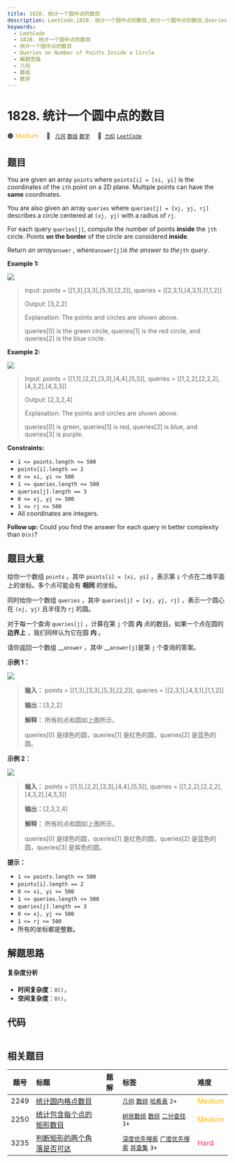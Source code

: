 ```yaml
---
title: 1828. 统计一个圆中点的数目
description: LeetCode,1828. 统计一个圆中点的数目,统计一个圆中点的数目,Queries on Number of Points Inside a Circle,解题思路,几何,数组,数学
keywords:
  - LeetCode
  - 1828. 统计一个圆中点的数目
  - 统计一个圆中点的数目
  - Queries on Number of Points Inside a Circle
  - 解题思路
  - 几何
  - 数组
  - 数学
---
```


# 1828. 统计一个圆中点的数目

🟠 <font color=#ffb800>Medium</font>&emsp; 🔖&ensp; [`几何`](/tag/geometry.md) [`数组`](/tag/array.md) [`数学`](/tag/math.md)&emsp; 🔗&ensp;[`力扣`](https://leetcode.cn/problems/queries-on-number-of-points-inside-a-circle) [`LeetCode`](https://leetcode.com/problems/queries-on-number-of-points-inside-a-circle)

## 题目

You are given an array `points` where `points[i] = [xi, yi]` is the
coordinates of the `ith` point on a 2D plane. Multiple points can have the
**same** coordinates.

You are also given an array `queries` where `queries[j] = [xj, yj, rj]`
describes a circle centered at `(xj, yj)` with a radius of `rj`.

For each query `queries[j]`, compute the number of points **inside** the `jth`
circle. Points **on the border** of the circle are considered **inside**.

Return _an array_`answer` _, where_`answer[j]`_is the answer to the_`jth`
_query_.



**Example 1:**

![](https://assets.leetcode.com/uploads/2021/03/25/chrome_2021-03-25_22-34-16.png)

> Input: points = [[1,3],[3,3],[5,3],[2,2]], queries = [[2,3,1],[4,3,1],[1,1,2]]
> 
> Output: [3,2,2]
> 
> Explanation: The points and circles are shown above.
> 
> queries[0] is the green circle, queries[1] is the red circle, and queries[2] is the blue circle.

**Example 2:**

![](https://assets.leetcode.com/uploads/2021/03/25/chrome_2021-03-25_22-42-07.png)

> Input: points = [[1,1],[2,2],[3,3],[4,4],[5,5]], queries = [[1,2,2],[2,2,2],[4,3,2],[4,3,3]]
> 
> Output: [2,3,2,4]
> 
> Explanation: The points and circles are shown above.
> 
> queries[0] is green, queries[1] is red, queries[2] is blue, and queries[3] is purple.

**Constraints:**

  * `1 <= points.length <= 500`
  * `points[i].length == 2`
  * `0 <= x​​​​​​i, y​​​​​​i <= 500`
  * `1 <= queries.length <= 500`
  * `queries[j].length == 3`
  * `0 <= xj, yj <= 500`
  * `1 <= rj <= 500`
  * All coordinates are integers.



**Follow up:** Could you find the answer for each query in better complexity
than `O(n)`?


## 题目大意

给你一个数组 `points` ，其中 `points[i] = [xi, yi]` ，表示第 `i` 个点在二维平面上的坐标。多个点可能会有 **相同**
的坐标。

同时给你一个数组 `queries` ，其中 `queries[j] = [xj, yj, rj]` ，表示一个圆心在 `(xj, yj)` 且半径为
`rj` 的圆。

对于每一个查询 `queries[j]` ，计算在第 `j` 个圆 **内** 点的数目。如果一个点在圆的 **边界上** ，我们同样认为它在圆 **内**
。

请你返回一个数组 __`answer` ，其中 __`answer[j]`是第 `j` 个查询的答案。

**示例 1：**

![](https://assets.leetcode.com/uploads/2021/03/25/chrome_2021-03-25_22-34-16.png)

> 
> 
> 
> 
> 
> **输入：** points = [[1,3],[3,3],[5,3],[2,2]], queries = [[2,3,1],[4,3,1],[1,1,2]]
> 
> **输出：**[3,2,2]
> 
> **解释：** 所有的点和圆如上图所示。
> 
> queries[0] 是绿色的圆，queries[1] 是红色的圆，queries[2] 是蓝色的圆。
> 
> 

**示例 2：**

![](https://assets.leetcode.com/uploads/2021/03/25/chrome_2021-03-25_22-42-07.png)

> 
> 
> 
> 
> 
> **输入：** points = [[1,1],[2,2],[3,3],[4,4],[5,5]], queries = [[1,2,2],[2,2,2],[4,3,2],[4,3,3]]
> 
> **输出：**[2,3,2,4]
> 
> **解释：** 所有的点和圆如上图所示。
> 
> queries[0] 是绿色的圆，queries[1] 是红色的圆，queries[2] 是蓝色的圆，queries[3] 是紫色的圆。
> 
> 

**提示：**

  * `1 <= points.length <= 500`
  * `points[i].length == 2`
  * `0 <= x​​​​​​i, y​​​​​​i <= 500`
  * `1 <= queries.length <= 500`
  * `queries[j].length == 3`
  * `0 <= xj, yj <= 500`
  * `1 <= rj <= 500`
  * 所有的坐标都是整数。


## 解题思路

#### 复杂度分析

- **时间复杂度**：`O()`，
- **空间复杂度**：`O()`，

## 代码

```javascript

```

## 相关题目

<!-- prettier-ignore -->
| 题号 | 标题 | 题解 | 标签 | 难度 |
| :------: | :------ | :------: | :------ | :------ |
| 2249 | [统计圆内格点数目](https://leetcode.com/problems/count-lattice-points-inside-a-circle) |  |  [`几何`](/tag/geometry.md) [`数组`](/tag/array.md) [`哈希表`](/tag/hash-table.md) `2+` | <font color=#ffb800>Medium</font> |
| 2250 | [统计包含每个点的矩形数目](https://leetcode.com/problems/count-number-of-rectangles-containing-each-point) |  |  [`树状数组`](/tag/binary-indexed-tree.md) [`数组`](/tag/array.md) [`二分查找`](/tag/binary-search.md) `1+` | <font color=#ffb800>Medium</font> |
| 3235 | [判断矩形的两个角落是否可达](https://leetcode.com/problems/check-if-the-rectangle-corner-is-reachable) |  |  [`深度优先搜索`](/tag/depth-first-search.md) [`广度优先搜索`](/tag/breadth-first-search.md) [`并查集`](/tag/union-find.md) `3+` | <font color=#ff334b>Hard</font> |